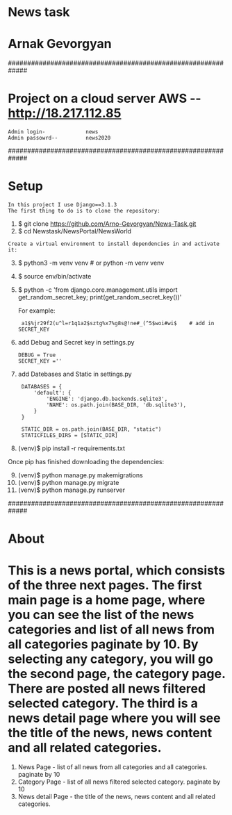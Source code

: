# News task
# Arnak Gevorgyan

 #############################################################

# Project on a cloud server  AWS --  http://18.217.112.85

    Admin login-             news
    Admin passowrd--         news2020
        
 #############################################################
 
# Setup

    In this project I use Django==3.1.3
    The first thing to do is to clone the repository:


1.   $ git clone https://github.com/Arno-Gevorgyan/News-Task.git
2.   $ cd Newstask/NewsPortal/NewsWorld


    Create a virtual environment to install dependencies in and activate it:


3. $ python3 -m venv venv      #  or python -m venv venv
4. $ source env/bin/activate
5. $ python -c 'from django.core.management.utils import get_random_secret_key; print(get_random_secret_key())'
    
    
    For example:
    
        a1$%jr29f2(u^l=r1q1a2$sztg%x7%g8s@!ne#_(^5$woi#wi$    # add in SECRET_KEY
   
   
6.  add Debug and Secret key in settings.py
    
        DEBUG = True
        SECRET_KEY =''


7. add Datebases and Static in settings.py
    
    
        DATABASES = {
            'default': {
                'ENGINE': 'django.db.backends.sqlite3',
                'NAME': os.path.join(BASE_DIR, 'db.sqlite3'),
            }
        }
        
        STATIC_DIR = os.path.join(BASE_DIR, "static")
        STATICFILES_DIRS = [STATIC_DIR]



8.    (venv)$ pip install -r requirements.txt


Once pip has finished downloading the dependencies:


9.    (venv)$ python manage.py makemigrations
10.  (venv)$ python manage.py migrate
11. (venv)$ python manage.py runserver



#############################################################


# About

# This is a news portal, which consists of the three next pages. The first main page is a home page, where you can see the list of the news categories and list of all news from all categories paginate by 10. By selecting any category, you will go the second page, the category page. There are posted all news filtered selected category. The third is a news detail page where you will see the title of the news, news content and all related categories.


1.  News Page -               list of all news from all categories and all categories. paginate by 10
2.  Category Page -         list of all news filtered selected category. paginate by 10
3.  News detail Page -     the title of the news, news content and all related categories.


